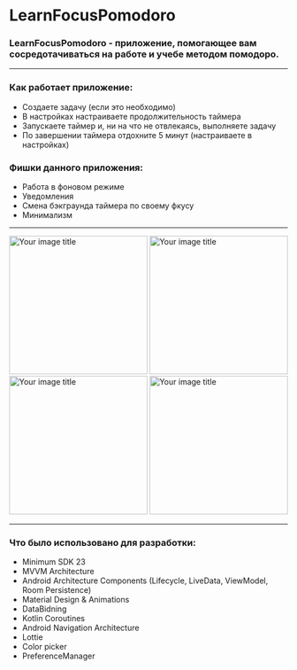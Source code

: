 # LearnFocusPomodoro

### LearnFocusPomodoro - приложение, помогающее вам сосредотачиваться на работе и учебе методом помодоро. 
---
### Как работает приложение:
* Создаете задачу (если это необходимо)
* В настройках настраиваете продолжительность таймера
* Запускаете таймер и, ни на что не отвлекаясь, выполняете задачу
* По завершении таймера отдохните 5 минут (настраиваете в настройках)

### Фишки данного приложения:
* Работа в фоновом режиме
* Уведомления
* Смена бэкграунда таймера по своему фкусу
* Минимализм

--- 
<img src="https://github.com/renat01/LearnFocusPomodoro/raw/master/FDd4ZcLKQ50.jpg" alt="Your image title" width="250"/> <img src="https://github.com/renat01/LearnFocusPomodoro/raw/master/jj7cxtOHlxE.jpg" alt="Your image title" width="250"/> <img src="https://github.com/renat01/LearnFocusPomodoro/raw/master/MonFtYIyil4.jpg" alt="Your image title" width="250"/> <img src="https://github.com/renat01/LearnFocusPomodoro/raw/master/Lj_lbgK4JXY.jpg" alt="Your image title" width="250"/>

---

### Что было использовано для разработки:
* Minimum SDK 23
* MVVM Architecture
* Android Architecture Components (Lifecycle, LiveData, ViewModel, Room Persistence)
* Material Design & Animations
* DataBidning
* Kotlin Coroutines
* Android Navigation Architecture
* Lottie
* Color picker
* PreferenceManager
